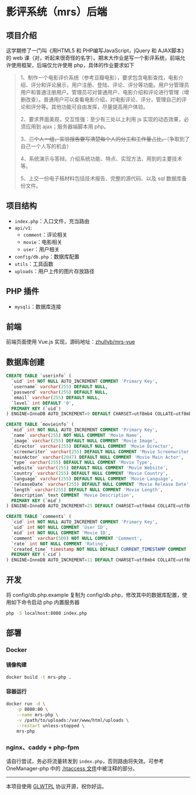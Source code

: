 # 影评系统（mrs）后端

## 项目介绍

这学期修了一门叫《用HTML5 和 PHP编写JavaScript，jQuery 和 AJAX脚本》的 web 课（对，听起来很奇怪的名字）。期末大作业是写一个影评系统，前端允许使用框架，后端仅允许使用 php，具体的作业要求如下

> 1、制作一个电影评价系统（参考豆瓣电影），要求包含电影查找，电影介绍、评分和评论展示，用户注册、登陆、评论、评分等功能。用户分管理员用户和普通注册用户。管理员可对普通用户、电影介绍和评论进行管理（增删改查）。普通用户可以查看电影介绍，对电影评论、评分，管理自己的评论和评分等。其他功能可自由发挥，尽量提高用户体验。
>
> 2、要求界面美观，交互性强：至少有三处以上利用 js 实现的动态效果，必须应用到 ajax；服务器端脚本用 php。
>
> 3、~~三个人一组，实验报告要写清楚每个人的分工和工作量占比。~~（争取到了自己一个人写的机会）
>
> 4、系统演示与答辩。介绍系统功能、特点、实现方法、用到的主要技术等。
>
> 5、上交一份电子稿材料包括技术报告、完整的源代码、以及 sql 数据库备份文件。

## 项目结构

- `index.php`：入口文件，充当路由
- `api/v1`: 
    - `comment`：评论相关
    - `movie`：电影相关
    - `user`：用户相关
- `config/db.php`：数据库配置
- `utils`：工具函数
- `uploads`：用户上传的图片存放路径

## PHP 插件

- `mysqli`：数据库连接

## 前端

前端页面使用 Vue.js 实现，源码地址：[zhullyb/mrs-vue](https://github.com/zhullyb/mrs-vue)

## 数据库创建

```sql
CREATE TABLE `userinfo` (
  `uid` int NOT NULL AUTO_INCREMENT COMMENT 'Primary Key',
  `username` varchar(255) DEFAULT NULL,
  `password` varchar(255) DEFAULT NULL,
  `email` varchar(255) DEFAULT NULL,
  `level` int DEFAULT '0',
  PRIMARY KEY (`uid`)
) ENGINE=InnoDB AUTO_INCREMENT=9 DEFAULT CHARSET=utf8mb4 COLLATE=utf8mb4_0900_ai_ci;

CREATE TABLE `movieinfo` (
  `mid` int NOT NULL AUTO_INCREMENT COMMENT 'Primary Key',
  `name` varchar(255) NOT NULL COMMENT 'Movie Name',
  `image` varchar(255) DEFAULT NULL COMMENT 'Movie Image',
  `director` varchar(255) DEFAULT NULL COMMENT 'Movie Director',
  `screenwriter` varchar(255) DEFAULT NULL COMMENT 'Movie Screenwriter',
  `mainActor` varchar(2047) DEFAULT NULL COMMENT 'Movie Main Actor',
  `type` varchar(255) DEFAULT NULL COMMENT 'Movie Type',
  `website` varchar(255) DEFAULT NULL COMMENT 'Movie Website',
  `country` varchar(255) DEFAULT NULL COMMENT 'Movie Country',
  `language` varchar(255) DEFAULT NULL COMMENT 'Movie Language',
  `releaseDate` varchar(255) DEFAULT NULL COMMENT 'Movie Release Date',
  `length` varchar(255) DEFAULT NULL COMMENT 'Movie Length',
  `description` text COMMENT 'Movie Description',
  PRIMARY KEY (`mid`)
) ENGINE=InnoDB AUTO_INCREMENT=25 DEFAULT CHARSET=utf8mb4 COLLATE=utf8mb4_0900_ai_ci;

CREATE TABLE `comments` (
  `cid` int NOT NULL AUTO_INCREMENT COMMENT 'Primary Key',
  `uid` int NOT NULL COMMENT 'User ID',
  `mid` int NOT NULL COMMENT 'Movie ID',
  `comment` varchar(500) NOT NULL COMMENT 'Comment',
  `rate` int NOT NULL COMMENT 'Rating',
  `created_time` timestamp NOT NULL DEFAULT CURRENT_TIMESTAMP COMMENT 'Created Time',
  PRIMARY KEY (`cid`)
) ENGINE=InnoDB AUTO_INCREMENT=11 DEFAULT CHARSET=utf8mb4 COLLATE=utf8mb4_0900_ai_ci;
```

## 开发

将 config/db.php.example 复制为 config/db.php，修改其中的数据库配置，使用如下命令启动 php 内置服务器

```bash
php -S localhost:8080 index.php
```

## 部署

### Docker

#### 镜像构建

```bash
docker build -t mrs-php .
```

#### 容器运行

```bash
docker run -d \
    -p 8080:80 \
    --name mrs-php \
    -v /path/to/uploads:/var/www/html/uploads \
    --restart unless-stopped \
    mrs-php
```

### nginx、caddy + php-fpm

请自行尝试，务必将流量转发到 `index.php`，否则路由将失效。可参考 OneManager-php 中的 [.htaccess 文件](https://github.com/qkqpttgf/OneManager-php/blob/master/.htaccess)中被注释的部分。

***

本项目使用 [GLWTPL](./LICENSE) 协议开源，祝你好运。